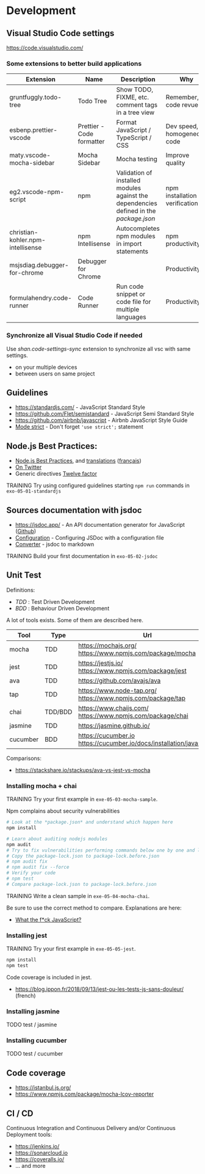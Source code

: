 # Development

## Visual Studio Code settings

https://code.visualstudio.com/

### Some extensions to better build applications

| Extension                         | Name                      | Description                                                                            | Why                           |
| --------------------------------- | ------------------------- | -------------------------------------------------------------------------------------- | ----------------------------- |
| gruntfuggly.todo-tree             | Todo Tree                 | Show TODO, FIXME, etc. comment tags in a tree view                                     | Remember, code revue          |
| esbenp.prettier-vscode            | Prettier - Code formatter | Format JavaScript / TypeScript / CSS                                                   | Dev speed, homogeneous code   |
| maty.vscode-mocha-sidebar         | Mocha Sidebar             | Mocha testing                                                                          | Improve quality               |
| eg2.vscode-npm-script             | npm                       | Validation of installed modules against the dependencies defined in the _package.json_ | npm installation verification |
| christian-kohler.npm-intellisense | npm Intellisense          | Autocompletes npm modules in import statements                                         | npm productivity              |
| msjsdiag.debugger-for-chrome      | Debugger for Chrome       |                                                                                        | Productivity                  |
| formulahendry.code-runner         | Code Runner               | Run code snippet or code file for multiple languages                                   | Productivity                  |

### Synchronize all Visual Studio Code if needed

Use _shan.code-settings-sync_ extension to synchronize all vsc with same settings.

- on your multiple devices
- between users on same project

## Guidelines

- https://standardjs.com/ - JavaScript Standard Style
- https://github.com/Flet/semistandard - JavaScript Semi Standard Style
- https://github.com/airbnb/javascript - Airbnb JavaScript Style Guide
- [Mode strict](https://stackoverflow.com/questions/1335851/what-does-use-strict-do-in-javascript-and-what-is-the-reasoning-behind-it) - Don't forget `'use strict';` statement

## Node.js Best Practices:

- [Node.js Best Practices](https://github.com/i0natan/nodebestpractices#1-project-structure-practices), and [translations](https://github.com/i0natan/nodebestpractices#translations) ([français](https://github.com/gaspaonrocks/nodebestpractices/blob/french-translation/README.french.md))
- [On Twitter](https://twitter.com/nodepractices/)
- Generic directives [Twelve factor](https://www.12factor.net/)

TRAINING Try using configured guidelines starting `npm run` commands in `exo-05-01-standardjs`

## Sources documentation with jsdoc

- https://jsdoc.app/ - An API documentation generator for JavaScript ([Github](https://github.com/jsdoc/jsdoc))
- [Configuration](https://jsdoc.app/about-configuring-jsdoc.html) - Configuring JSDoc with a configuration file
- [Converter](https://www.npmjs.com/package/jsdoc-to-markdown) - jsdoc to markdown

TRAINING Build your first documentation in `exo-05-02-jsdoc`

## Unit Test

Definitions:

- _TDD_ : Test Driven Development
- _BDD_ : Behaviour Driven Development

A lot of tools exists. Some of them are described here.

| Tool     | Type    | Url                                                                   |
| -------- | ------- | --------------------------------------------------------------------- |
| mocha    | TDD     | https://mochajs.org/ https://www.npmjs.com/package/mocha              |
| jest     | TDD     | https://jestjs.io/ https://www.npmjs.com/package/jest                 |
| ava      | TDD     | https://github.com/avajs/ava                                          |
| tap      | TDD     | https://www.node-tap.org/ https://www.npmjs.com/package/tap           |
| chai     | TDD/BDD | https://www.chaijs.com/ https://www.npmjs.com/package/chai            |
| jasmine  | TDD     | https://jasmine.github.io/                                            |
| cucumber | BDD     | https://cucumber.io https://cucumber.io/docs/installation/javascript/ |

Comparisons:

- https://stackshare.io/stackups/ava-vs-jest-vs-mocha

### Installing mocha + chai

TRAINING Try your first example in `exe-05-03-mocha-sample`.

Npm complains about security vulnerabilities

```bash
# Look at the *package.json* and understand which happen here
npm install

# Learn about auditing nodejs modules
npm audit
# Try to fix vulnerabilities performing commands below one by one and look at the results
# Copy the package-lock.json to package-lock.before.json
# npm audit fix
# npm audit fix --force
# Verify your code
# npm test
# Compare package-lock.json to package-lock.before.json
```

TRAINING Write a clean sample in `exe-05-04-mocha-chai`.

Be sure to use the correct method to compare. Explanations are here:

- [What the f\*ck JavaScript?](https://github.com/denysdovhan/wtfjs)

### Installing jest

TRAINING Try your first example in `exe-05-05-jest`.

```bash
npm install
npm test
```

Code coverage is included in jest.

- https://blog.ippon.fr/2018/09/13/jest-ou-les-tests-js-sans-douleur/ (french)

### Installing jasmine

TODO test / jasmine

### Installing cucumber

TODO test / cucumber

## Code coverage

- https://istanbul.js.org/
- https://www.npmjs.com/package/mocha-lcov-reporter

## CI / CD

Continuous Integration and Continuous Delivery and/or Continuous Deployment tools:

- https://jenkins.io/
- https://sonarcloud.io
- https://coveralls.io/
- ... and more
